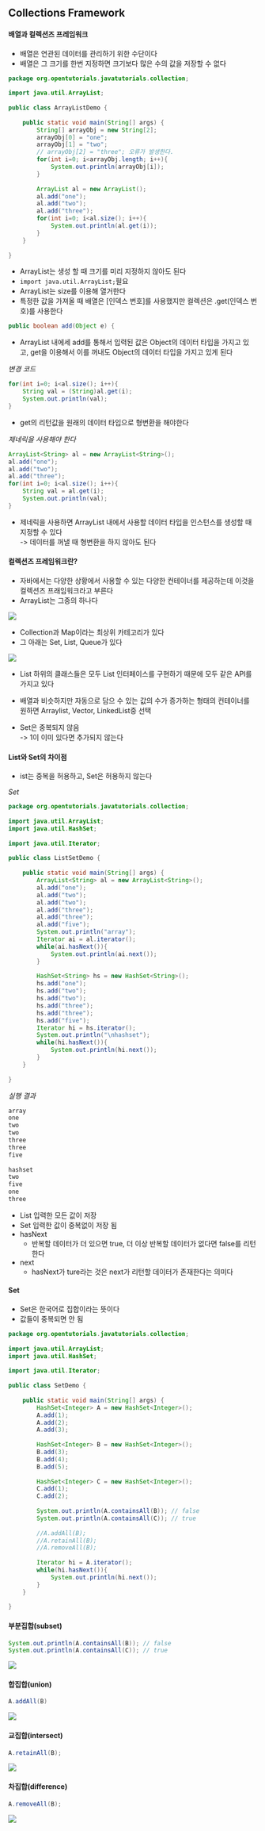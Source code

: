 ## Collections Framework

#### 배열과 컬렉션즈 프레임워크

- 배열은 연관된 데이터를 관리하기 위한 수단이다
- 배열은 그 크기를 한번 지정하면 크기보다 많은 수의 값을 저장할 수 없다

```java
package org.opentutorials.javatutorials.collection;
 
import java.util.ArrayList;
 
public class ArrayListDemo {
 
    public static void main(String[] args) {
        String[] arrayObj = new String[2];
        arrayObj[0] = "one";
        arrayObj[1] = "two";
        // arrayObj[2] = "three"; 오류가 발생한다.
        for(int i=0; i<arrayObj.length; i++){
            System.out.println(arrayObj[i]);
        }
         
        ArrayList al = new ArrayList();
        al.add("one");
        al.add("two");
        al.add("three");
        for(int i=0; i<al.size(); i++){
            System.out.println(al.get(i));
        }
    }
 
}
```
- ArrayList는 생성 할 때 크기를 미리 지정하지 않아도 된다
- ```import java.util.ArrayList;```필요
- ArrayList는 size를 이용해 열거한다
- 특정한 값을 가져올 때 배열은 [인덱스 번호]를 사용했지만 컬렉션은 .get(인덱스 번호)를 사용한다

```java
public boolean add(Object e) {
```
- ArrayList 내에세 add를 통해서 입력된 값은 Object의 데이터 타입을 가지고 있고, get을 이용해서 이를 꺼내도 Object의 데이터 타입을 가지고 있게 된다

*변경 코드*
```java
for(int i=0; i<al.size(); i++){
    String val = (String)al.get(i);
    System.out.println(val);
}
```
- get의 리턴값을 원래의 데이터 타입으로 형변환을 해야한다

*제네릭을 사용해야 한다*
```java
ArrayList<String> al = new ArrayList<String>();
al.add("one");
al.add("two");
al.add("three");
for(int i=0; i<al.size(); i++){
    String val = al.get(i);
    System.out.println(val);
}
```
- 제네릭을 사용하면 ArrayList 내에서 사용할 데이터 타입을 인스턴스를 생성할 때 지정할 수 있다<br> -> 데이터를 꺼낼 때 형변환을 하지 않아도 된다

#### 컬렉션즈 프레임워크란?

- 자바에서는 다양한 상황에서 사용할 수 있는 다양한 컨테이너를 제공하는데 이것을 컬렉션즈 프래임워크라고 부른다
- ArrayList는 그중의 하나다

![](https://s3.ap-northeast-2.amazonaws.com/opentutorials-user-file/module/516/2154.png)

- Collection과 Map이라는 최상위 카테고리가 있다
- 그 아래는 Set, List, Queue가 있다 

![](https://s3.ap-northeast-2.amazonaws.com/opentutorials-user-file/module/516/2160.png)

- List 하위의 클래스들은 모두 List 인터페이스를 구현하기 때문에 모두 같은 API를 가지고 있다
- 배열과 비슷하지만 자동으로 담으 수 있는 값의 수가 증가하는 형태의 컨테이너를 원하면 Arraylist, Vector, LinkedList중 선택

- Set은 중복되지 않음<br>
-> 1이 이미 있다면 추가되지 않는다

#### List와 Set의 차이점

- ist는 중복을 허용하고, Set은 허용하지 않는다

*Set*
```java
package org.opentutorials.javatutorials.collection;
 
import java.util.ArrayList;
import java.util.HashSet;
 
import java.util.Iterator;
 
public class ListSetDemo {
 
    public static void main(String[] args) {
        ArrayList<String> al = new ArrayList<String>();
        al.add("one");
        al.add("two");
        al.add("two");
        al.add("three");
        al.add("three");
        al.add("five");
        System.out.println("array");
        Iterator ai = al.iterator();
        while(ai.hasNext()){
            System.out.println(ai.next());
        }
         
        HashSet<String> hs = new HashSet<String>();
        hs.add("one");
        hs.add("two");
        hs.add("two");
        hs.add("three");
        hs.add("three");
        hs.add("five");
        Iterator hi = hs.iterator();
        System.out.println("\nhashset");
        while(hi.hasNext()){
            System.out.println(hi.next());
        }
    }
 
}
```


*실행 결과*
```java
array
one
two
two
three
three
five
 
hashset
two
five
one
three
```

- List 입력한 모든 값이 저장
- Set 입력한 값이 중복없이 저장 됨
- hasNext
    - 반복할 데이터가 더 있으면 true, 더 이상 반복할 데이터가 없다면 false를 리턴한다
- next
    - hasNext가 ture라는 것은 next가 리턴할 데이터가 존재한다는 의미다

#### Set

- Set은 한국어로 집합이라는 뜻이다
- 값들이 중복되면 안 됨

```java
package org.opentutorials.javatutorials.collection;
 
import java.util.ArrayList;
import java.util.HashSet;
 
import java.util.Iterator;
 
public class SetDemo {
 
    public static void main(String[] args) {
        HashSet<Integer> A = new HashSet<Integer>();
        A.add(1);
        A.add(2);
        A.add(3);
         
        HashSet<Integer> B = new HashSet<Integer>();
        B.add(3);
        B.add(4);
        B.add(5);
         
        HashSet<Integer> C = new HashSet<Integer>();
        C.add(1);
        C.add(2);
         
        System.out.println(A.containsAll(B)); // false
        System.out.println(A.containsAll(C)); // true
         
        //A.addAll(B);
        //A.retainAll(B);
        //A.removeAll(B);
         
        Iterator hi = A.iterator();
        while(hi.hasNext()){
            System.out.println(hi.next());
        }
    }
 
}
```

#### 부분집합(subset)

```java
System.out.println(A.containsAll(B)); // false
System.out.println(A.containsAll(C)); // true
```

![](https://s3.ap-northeast-2.amazonaws.com/opentutorials-user-file/module/516/2155.png)

#### 합집합(union)
```java
A.addAll(B)
```
![](https://s3.ap-northeast-2.amazonaws.com/opentutorials-user-file/module/516/2156.png)

#### 교집합(intersect)
```java
A.retainAll(B);
```
![](https://s3.ap-northeast-2.amazonaws.com/opentutorials-user-file/module/516/2157.png)

#### 차집합(difference)
```java
A.removeAll(B);
```
![](https://s3.ap-northeast-2.amazonaws.com/opentutorials-user-file/module/516/2158.png)